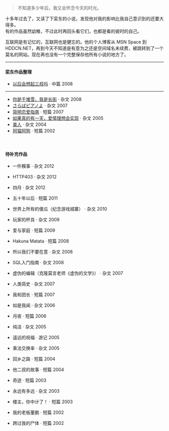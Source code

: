 > 不知道多少年后，我又会怀念今天的时光。 


十多年过去了，又读了下栾东的小说，发现他对我的影响比我自己意识到的还要大得多。  
有的作品虽然幼稚，不过此时再回头看它们，也都是看的彼时的自己。

互联网是有记忆的，互联网也是健忘的。他的个人博客从 MSN Space 到 HDDCN.NET，再到今天不知道是有意为之还是空间域名未续费，被跳转到了一个莫名的网站。现在再也没有一个完整保存他所有小说的地方了。

---

#### 栾东作品整理  

- [以后会想起三叔吗][0801] · 中篇 2008 
---
- [你是千堆雪，我是长街][0802] · 杂文 2008 
- [さらばピアノよ][0703] · 杂文 2007 
- [简明恋爱指南][0701] · 短篇 2007 
- [如果真的有一天，爱情理想会实现][0501] · 杂文 2005 
- [美人][0401] · 杂文 2004 
- [阿猫阿狗][0201] · 短篇 2002 

[0801]: /2019/04/25/3rd-uncle
[0802]: /2019/05/02/yau-tsai
[0703]: /2019/04/29/farewell-to-the-piano
[0701]: /2019/04/29/a-simple-guide-on-love
[0501]: /2019/05/02/if
[0401]: /2019/04/29/beauty
[0201]: /2019/04/28/tun-town

　　

#### 待补充作品

- 一件糗事 · 杂文 2012 
- HTTP403 · 杂文 2012 
- 四月 · 杂文 2012 
  
  
- 五十年以后 · 短篇 2011 
  
  
- 世界上所有的傻瓜（纪念游戏城寨） · 杂文 2010 
  
  
- 玩家的杯具 · 杂文 2009 
- 爱与家庭 · 短篇 2009 

  
- Hakuna Matata · 短篇 2008 
- 所以我们不要在意 · 杂文 2008 
- SQL入门指南 · 杂文 2008 
  
  
- 虚伪的编辑（克隆莫言老师《虚伪的文学》） · 杂文 2007 
- 人类简史 · 杂文 2007 
- 我和团长 · 短篇 2007 
  
  
- 如是我闻 · 杂文 2006 
- 月夜 · 短篇 2006 
  
  
- 纯洁 · 杂文 2005 
- 遥远的祝福 · 游记 2005 
- 乘法交换率 · 杂文 2005 
  
  
- 回乡之路 · 短篇 2004 
- 他二叔的故事 · 短篇 2004 
  
  
- 奇迹 · 短篇 2003 
- 永远有多远 · 杂文 2003 
- 楼主，你中计了！ · 短篇 2003 
  
  
- 我的老板董鹏 · 短篇 2002 
- 跨过我的尸体 · 短篇 2002 